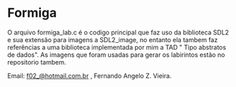 # Formiga
O arquivo formiga_lab.c é o codigo principal que faz uso da biblioteca SDL2 e sua extensão para imagens a SDL2_image, no entanto ela tambem faz referências a uma biblioteca implementada por mim  a TAD " Tipo abstratos de dados". 
As imagens que foram usadas para gerar os labirintos estão no repositorio tambem.

Email: f02_@hotmail.com.br , Fernando Angelo Z. Vieira.
